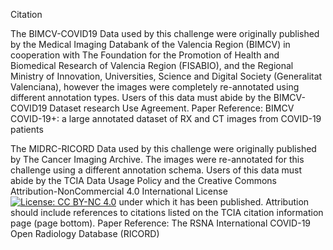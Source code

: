 Citation

The BIMCV-COVID19 Data used by this challenge were originally published by the Medical Imaging Databank of the Valencia Region (BIMCV) in cooperation with The Foundation for the Promotion of Health and Biomedical Research of Valencia Region (FISABIO), and the Regional Ministry of Innovation, Universities, Science and Digital Society (Generalitat Valenciana), however the images were completely re-annotated using different annotation types. Users of this data must abide by the BIMCV-COVID19 Dataset research Use Agreement. Paper Reference: BIMCV COVID-19+: a large annotated dataset of RX and CT images from COVID-19 patients

The MIDRC-RICORD Data used by this challenge were originally published by The Cancer Imaging Archive. The images were re-annotated for this challenge using a different annotation schema. Users of this data must abide by the TCIA Data Usage Policy and the Creative Commons Attribution-NonCommercial 4.0 International License [![License: CC BY-NC 4.0](https://licensebuttons.net/l/by-nc/4.0/80x15.png)](https://creativecommons.org/licenses/by-nc/4.0/) under which it has been published. Attribution should include references to citations listed on the TCIA citation information page (page bottom). Paper Reference: The RSNA International COVID-19 Open Radiology Database (RICORD)
